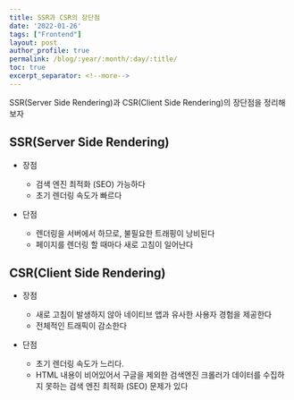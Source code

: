 ```yaml
---
title: SSR과 CSR의 장단점
date: '2022-01-26'
tags: ["Frontend"]
layout: post
author_profile: true
permalink: /blog/:year/:month/:day/:title/
toc: true
excerpt_separator: <!--more-->
---
```


SSR(Server Side Rendering)과 CSR(Client Side Rendering)의 장단점을 정리해 보자

<!--more-->

## SSR(Server Side Rendering)

- 장점
  - 검색 엔진 최적화 (SEO) 가능하다
  - 초기 렌더링 속도가 빠르다

- 단점
  - 렌더링을 서버에서 하므로, 불필요한 트래핑이 낭비된다
  - 페이지를 렌더링 할 때마다 새로 고침이 일어난다

## CSR(Client Side Rendering)

- 장점
  - 새로 고침이 발생하지 않아 네이티브 앱과 유사한 사용자 경험을 제공한다
  - 전체적인 트래픽이 감소한다

- 단점
  - 초기 렌더링 속도가 느리다.
  - HTML 내용이 비어있어서 구글을 제외한 검색엔진 크롤러가 데이터를 수집하지 못하는 검색 엔진 최적화 (SEO) 문제가 있다
